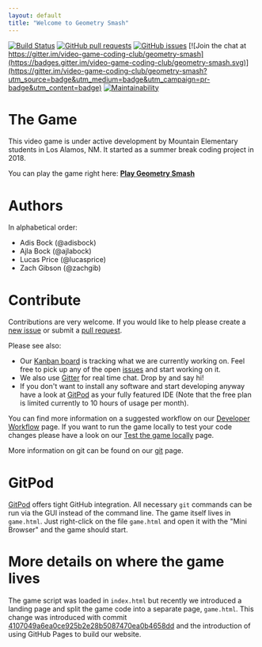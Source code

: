 ```yaml
---
layout: default
title: "Welcome to Geometry Smash"
---
```


[![Build Status](https://www.travis-ci.com/video-game-coding-club/geometry-smash.svg?branch=master)](https://www.travis-ci.com/video-game-coding-club/geometry-smash)
[![GitHub pull requests](https://img.shields.io/github/issues-pr/video-game-coding-club/geometry-smash.svg)](https://github.com/video-game-coding-club/geometry-smash/pulls)
[![GitHub issues](https://img.shields.io/github/issues/video-game-coding-club/geometry-smash.svg)](https://github.com/video-game-coding-club/geometry-smash/issues)
[![Join the chat at https://gitter.im/video-game-coding-club/geometry-smash](https://badges.gitter.im/video-game-coding-club/geometry-smash.svg)](https://gitter.im/video-game-coding-club/geometry-smash?utm_source=badge&utm_medium=badge&utm_campaign=pr-badge&utm_content=badge)
[![Maintainability](https://api.codeclimate.com/v1/badges/2b63bc13f257312435e9/maintainability)](https://codeclimate.com/github/video-game-coding-club/geometry-smash/maintainability)

# The Game

This video game is under active development by Mountain Elementary
students in Los Alamos, NM. It started as a summer break coding
project in 2018.

You can play the game right here: [**Play Geometry Smash**](game.html)

# Authors

In alphabetical order:

- Adis Bock (@adisbock)
- Ajla Bock (@ajlabock)
- Lucas Price (@lucasprice)
- Zach Gibson (@zachgib)

# Contribute

Contributions are very welcome. If you would like to help please
create a [new issue](https://github.com/video-game-coding-club/geometry-smash/issues)
or submit a [pull request](https://github.com/video-game-coding-club/geometry-smash/pulls).

Please see also:

- Our [Kanban
  board](https://github.com/video-game-coding-club/geometry-smash/projects/1)
  is tracking what we are currently working on. Feel free to pick up
  any of the open
  [issues](https://github.com/video-game-coding-club/geometry-smash/issues)
  and start working on it.
- We also use
  [Gitter](https://gitter.im/video-game-coding-club/geometry-smash)
  for real time chat. Drop by and say hi!
- If you don't want to install any software and start developing
  anyway have a look at
  [GitPod](https://gitpod.io#https://github.com/video-game-coding-club/geometry-smash)
  as your fully featured IDE (Note that the free plan is limited
  currently to 10 hours of usage per month).

You can find more information on a suggested workflow on our
[Developer Workflow](DeveloperWorkflow.md) page. If you want to run
the game locally to test your code changes please have a look on our
[Test the game locally](TestLocally.md) page.

More information on git can be found on our [git](Git.md) page.

# GitPod

[GitPod](https://gitpod.io#https://github.com/video-game-coding-club/geometry-smash)
offers tight GitHub integration. All necessary `git` commands can be
run via the GUI instead of the command line. The game itself lives in
`game.html`. Just right-click on the file `game.html` and open it with
the "Mini Browser" and the game should start.

# More details on where the game lives

The game script was loaded in `index.html` but recently we introduced
a landing page and split the game code into a separate page,
`game.html`. This change was introduced with commit
[4107049a6ea0ce925b2e28b5087470ea0b4658dd](https://github.com/video-game-coding-club/geometry-smash/commit/4107049a6ea0ce925b2e28b5087470ea0b4658dd)
and the introduction of using GitHub Pages to build our website.
